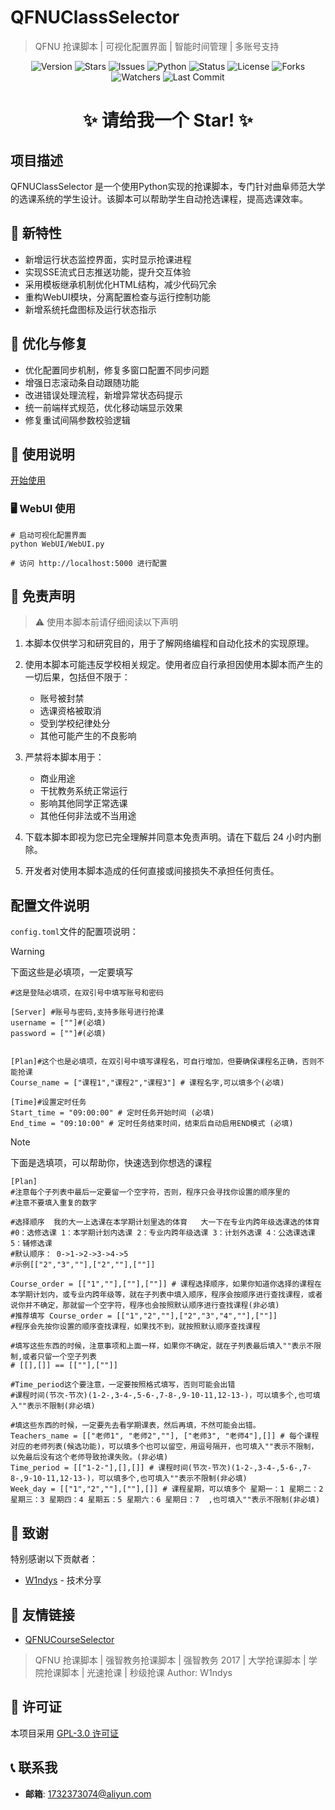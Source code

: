 # QFNUClassSelector
> QFNU 抢课脚本 | 可视化配置界面 | 智能时间管理 | 多账号支持


<p align="center">
    <img src="https://img.shields.io/badge/version-1.5.0-blue.svg" alt="Version">
    <img src="https://img.shields.io/github/stars/AuroBreeze/QFNUClassSelector?style=flat-square" alt="Stars">
    <img src="https://img.shields.io/github/issues/AuroBreeze/QFNUClassSelector?style=flat-square" alt="Issues">
    <img src="https://img.shields.io/badge/Python-3.12.3-blue.svg" alt="Python">
    <img src="https://img.shields.io/badge/状态-开发中-green.svg" alt="Status">
    <img src="https://img.shields.io/badge/License-GPL-green.svg" alt="License">
    <img src="https://img.shields.io/github/forks/AuroBreeze/QFNUClassSelector?style=flat-square" alt="Forks">
    <img src="https://img.shields.io/github/watchers/AuroBreeze/QFNUClassSelector?style=flat-square" alt="Watchers">
    <img src="https://img.shields.io/github/last-commit/AuroBreeze/QFNUClassSelector?style=flat-square" alt="Last Commit">
</p>

<div align="center">
    <h1 >
        ✨ 请给我一个 Star! ✨
    </h1>
</div>



## 项目描述
QFNUClassSelector 是一个使用Python实现的抢课脚本，专门针对曲阜师范大学的选课系统的学生设计。该脚本可以帮助学生自动抢选课程，提高选课效率。

## 🚀 新特性
- 新增运行状态监控界面，实时显示抢课进程
- 实现SSE流式日志推送功能，提升交互体验
- 采用模板继承机制优化HTML结构，减少代码冗余
- 重构WebUI模块，分离配置检查与运行控制功能
- 新增系统托盘图标及运行状态指示

## 🔧 优化与修复
- 优化配置同步机制，修复多窗口配置不同步问题
- 增强日志滚动条自动跟随功能
- 改进错误处理流程，新增异常状态码提示
- 统一前端样式规范，优化移动端显示效果
- 修复重试间隔参数校验逻辑

## 📝 使用说明

[开始使用](./Essay/md/Start.md)

### 🖥️ WebUI 使用
```
# 启动可视化配置界面
python WebUI/WebUI.py

# 访问 http://localhost:5000 进行配置
```


## 📝 免责声明

> ⚠️ 使用本脚本前请仔细阅读以下声明

1. 本脚本仅供学习和研究目的，用于了解网络编程和自动化技术的实现原理。

2. 使用本脚本可能违反学校相关规定。使用者应自行承担因使用本脚本而产生的一切后果，包括但不限于：

   - 账号被封禁
   - 选课资格被取消
   - 受到学校纪律处分
   - 其他可能产生的不良影响

3. 严禁将本脚本用于：

   - 商业用途
   - 干扰教务系统正常运行
   - 影响其他同学正常选课
   - 其他任何非法或不当用途

4. 下载本脚本即视为您已完全理解并同意本免责声明。请在下载后 24 小时内删除。

5. 开发者对使用本脚本造成的任何直接或间接损失不承担任何责任。

## 配置文件说明
`config.toml`文件的配置项说明：

> [!WARNING]
> 
> 下面这些是必填项，一定要填写

```
#这是登陆必填项，在双引号中填写账号和密码

[Server] #账号与密码,支持多账号进行抢课
username = [""]#(必填)
password = [""]#(必填)


[Plan]#这个也是必填项，在双引号中填写课程名，可自行增加，但要确保课程名正确，否则不能抢课
Course_name = ["课程1","课程2","课程3"] # 课程名字,可以填多个(必填)

[Time]#设置定时任务
Start_time = "09:00:00" # 定时任务开始时间 (必填)
End_time = "09:10:00" # 定时任务结束时间，结束后自动启用END模式 (必填)
```

> [!NOTE]
> 
> 下面是选填项，可以帮助你，快速选到你想选的课程

```
[Plan]
#注意每个子列表中最后一定要留一个空字符，否则，程序只会寻找你设置的顺序里的
#注意不要填入重复的数字

#选择顺序  我的大一上选课在本学期计划里选的体育   大一下在专业内跨年级选课选的体育
#0：选修选课 1：本学期计划内选课 2：专业内跨年级选课 3：计划外选课 4：公选课选课 5：辅修选课
#默认顺序： 0->1->2->3->4->5
#示例[["2","3",""],["2",""],[""]]

Course_order = [["1",""],[""],[""]] # 课程选择顺序，如果你知道你选择的课程在本学期计划内，或专业内跨年级等，就在子列表中填入顺序，程序会按顺序进行查找课程，或者说你并不确定，那就留一个空字符，程序也会按照默认顺序进行查找课程(非必填)
#推荐填写 Course_order = [["1","2",""],["2","3","4",""],[""]]
#程序会先按你设置的顺序查找课程，如果找不到，就按照默认顺序查找课程
```

```
#填写这些东西的时候，注意事项和上面一样，如果你不确定，就在子列表最后填入""表示不限制,或者只留一个空子列表
# [[],[]] == [[""],[""]]

#Time_period这个要注意，一定要按照格式填写，否则可能会出错
#课程时间(节次-节次)(1-2-,3-4-,5-6-,7-8-,9-10-11,12-13-)，可以填多个,也可填入""表示不限制(非必填)

#填这些东西的时候，一定要先去看学期课表，然后再填，不然可能会出错。
Teachers_name = [["老师1", "老师2",""], ["老师3", "老师4"],[]] # 每个课程对应的老师列表(候选功能)，可以填多个也可以留空，用逗号隔开，也可填入""表示不限制，以免最后没有这个老师导致抢课失败。(非必填)
Time_period = [["1-2-"],[],[]] # 课程时间(节次-节次)(1-2-,3-4-,5-6-,7-8-,9-10-11,12-13-)，可以填多个,也可填入""表示不限制(非必填)
Week_day = [["1","2",""],[""],[]] # 课程星期，可以填多个 星期一：1 星期二：2 星期三：3 星期四：4 星期五：5 星期六：6 星期日：7  ,也可填入""表示不限制(非必填)

```
   
## 🙏 致谢

特别感谢以下贡献者：

- [W1ndys](https://github.com/W1ndys) - 技术分享

## 🔗 友情链接

- [QFNUCourseSelector](https://github.com/W1ndys/QFNUCourseSelector)

> QFNU 抢课脚本 | 强智教务抢课脚本 | 强智教务 2017 | 大学抢课脚本 | 学院抢课脚本 | 光速抢课 | 秒级抢课
> Author: W1ndys

## 📄 许可证

本项目采用 [GPL-3.0 许可证](./LICENSE)

## 📞 联系我

- **邮箱**: [1732373074@aliyun.com](mailto:1732373074@aliyun.com)

